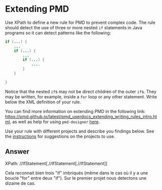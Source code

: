 # Extending PMD

Use XPath to define a new rule for PMD to prevent complex code. The rule should detect the use of three or more nested `if` statements in Java programs so it can detect patterns like the following:

```Java
if (...) {
    ...
    if (...) {
        ...
        if (...) {
            ....
        }
    }

}
```
Notice that the nested `if`s may not be direct children of the outer `if`s. They may be written, for example, inside a `for` loop or any other statement.
Write below the XML definition of your rule.

You can find more information on extending PMD in the following link: https://pmd.github.io/latest/pmd_userdocs_extending_writing_rules_intro.html, as well as help for using `pmd-designer` [here](./designer-help.md).

Use your rule with different projects and describe you findings below. See the [instructions](../sujet.md) for suggestions on the projects to use.

## Answer

XPath: //IfStatement[.//IfStatement[.//IfStatement]]

Cela reconnait bien trois "if" imbriqués (même dans le cas où il y a une boucle "for" entre deux "if").
Sur le premier projet nous detectons une dizaine de cas.